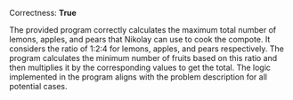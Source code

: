 Correctness: **True**

The provided program correctly calculates the maximum total number of lemons, apples, and pears that Nikolay can use to cook the compote. It considers the ratio of 1:2:4 for lemons, apples, and pears respectively. The program calculates the minimum number of fruits based on this ratio and then multiplies it by the corresponding values to get the total. The logic implemented in the program aligns with the problem description for all potential cases.